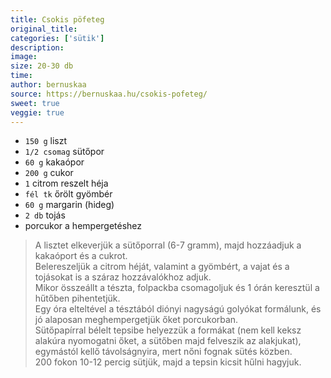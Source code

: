 ```yaml
---
title: Csokis pöfeteg
original_title: 
categories: ['sütik'] 
description: 
image: 
size: 20-30 db
time: 
author: bernuskaa
source: https://bernuskaa.hu/csokis-pofeteg/
sweet: true
veggie: true
---
```


* `150 g` liszt  
* `1/2 csomag` sütőpor  
* `60 g` kakaópor  
* `200 g` cukor  
* `1` citrom reszelt héja
* `fél tk` őrölt gyömbér  
* `60 g` margarin (hideg)  
* `2 db` tojás
* porcukor a hempergetéshez

> A lisztet elkeverjük a sütőporral (6-7 gramm), majd hozzáadjuk a kakaóport és a cukrot.  
> Belereszeljük a citrom héját, valamint a gyömbért, a vajat és a tojásokat is a száraz hozzávalókhoz adjuk.  
> Mikor összeállt a tészta, folpackba csomagoljuk és 1 órán keresztül a hűtőben pihentetjük.  
> Egy óra elteltével a tésztából diónyi nagyságú golyókat formálunk, és jó alaposan meghempergetjük őket porcukorban.  
> Sütőpapírral bélelt tepsibe helyezzük a formákat (nem kell keksz alakúra nyomogatni őket, a sütőben majd felveszik az alakjukat), egymástól kellő távolságnyira, mert nőni fognak sütés közben.  
> 200 fokon 10-12 percig sütjük, majd a tepsin kicsit hűlni hagyjuk.
